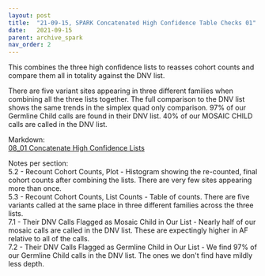 ```yaml
---
layout: post
title:  "21-09-15, SPARK Concatenated High Confidence Table Checks 01"
date:   2021-09-15
parent: archive_spark
nav_order: 2
---
```


This combines the three high confidence lists to reasses cohort counts and compare them all in totality against the DNV list.

There are five variant sites appearing in three different families when combining all the three lists together. The full comparison to the DNV list shows the same trends in the simplex quad only comparison. 97% of our Germline Child calls are found in their DNV list. 40% of our MOSAIC CHILD calls are called in the DNV list.

Markdown:
<br>[08_01 Concatenate High Confidence Lists](https://www.dropbox.com/s/obkmyne6iz28frt/08_concat_lists_01.html?dl=0)

Notes per section:
<br>5.2 - Recount Cohort Counts, Plot - Histogram showing the re-counted, final cohort counts after combining the lists. There are very few sites appearing more than once.
<br>5.3 - Recount Cohort Counts, List Counts - Table of counts. There are five variants called at the same place in three different families across the three lists.
<br>7.1 - Their DNV Calls Flagged as Mosaic Child in Our List - Nearly half of our mosaic calls are called in the DNV list. These are expectingly higher in AF relative to all of the calls.
<br>7.2 - Their DNV Calls Flagged as Germline Child in Our List - We find 97% of our Germline Child calls in the DNV list. The ones we don't find have mildly less depth.